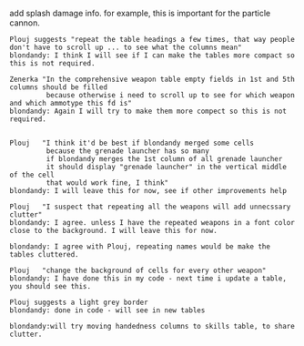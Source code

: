 add splash damage info.
for example, this is important for the particle cannon.

<!-- -->


    Plouj suggests "repeat the table headings a few times, that way people don't have to scroll up ... to see what the columns mean"
    blondandy: I think I will see if I can make the tables more compact so this is not required.

    Zenerka "In the comprehensive weapon table empty fields in 1st and 5th columns should be filled
             because otherwise i need to scroll up to see for which weapon and which ammotype this fd is"
    blondandy: Again I will try to make them more compect so this is not required.


    Plouj   "I think it'd be best if blondandy merged some cells
             because the grenade launcher has so many
             if blondandy merges the 1st column of all grenade launcher
             it should display "grenade launcher" in the vertical middle of the cell
             that would work fine, I think"
    blondandy: I will leave this for now, see if other improvements help

    Plouj   "I suspect that repeating all the weapons will add unnecssary clutter"
    blondandy: I agree. unless I have the repeated weapons in a font color close to the background. I will leave this for now.

    blondandy: I agree with Plouj, repeating names would be make the tables cluttered.

    Plouj   "change the background of cells for every other weapon"
    blondandy: I have done this in my code - next time i update a table, you should see this.

    Plouj suggests a light grey border
    blondandy: done in code - will see in new tables

    blondandy:will try moving handedness columns to skills table, to share clutter.